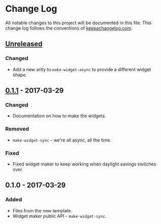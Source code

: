 # Change Log
All notable changes to this project will be documented in this file. This change log follows the conventions of [keepachangelog.com](http://keepachangelog.com/).

## [Unreleased]
### Changed
- Add a new arity to `make-widget-async` to provide a different widget shape.

## [0.1.1] - 2017-03-29
### Changed
- Documentation on how to make the widgets.

### Removed
- `make-widget-sync` - we're all async, all the time.

### Fixed
- Fixed widget maker to keep working when daylight savings switches over.

## 0.1.0 - 2017-03-29
### Added
- Files from the new template.
- Widget maker public API - `make-widget-sync`.

[Unreleased]: https://github.com/your-name/interview-clj/compare/0.1.1...HEAD
[0.1.1]: https://github.com/your-name/interview-clj/compare/0.1.0...0.1.1
